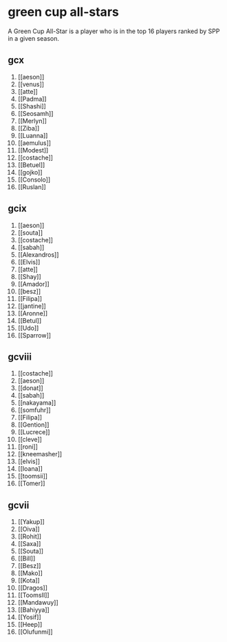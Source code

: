 # green cup all-stars

A Green Cup All-Star is a player who is in the top 16 players ranked by SPP in a given season.

## gcx

1. [[aeson]]
2. [[venus]]
3. [[atte]]
4. [[Padma]]
5. [[Shashi]]
6. [[Seosamh]]
7. [[Merlyn]]
8. [[Ziba]]
9. [[Luanna]]
10. [[aemulus]]
11. [[Modest]]
12. [[costache]]
13. [[Betuel]]
14. [[gojko]]
15. [[Consolo]]
16. [[Ruslan]]


## gcix

1.  [[aeson]]
2.  [[souta]]
3.  [[costache]]
4.  [[sabah]]
5.  [[Alexandros]]
6.  [[Elvis]]
7.  [[atte]]
8.  [[Shay]]
9.  [[Amador]]
10.  [[besz]]
11.  [[Filipa]]
12.  [[jantine]]
13.  [[Aronne]]
14.  [[Betul]]
15.  [[Udo]]
16.  [[Sparrow]]

## gcviii

1. [[costache]]
2. [[aeson]]
3. [[donat]]
4. [[sabah]]
5. [[nakayama]]
6. [[somfuhr]]
7. [[Filipa]]
8. [[Gention]]
9. [[Lucrece]]
10. [[cleve]]
11. [[roni]]
12. [[kneemasher]]
13. [[elvis]]
14. [[Ioana]]
15. [[toomsii]]
16. [[Tomer]]

## gcvii

1. [[Yakup]]
2. [[Oiva]]
3. [[Rohit]]
4. [[Saxa]]
5. [[Souta]]
6. [[Bill]]
7. [[Besz]]
8. [[Mako]]
9. [[Kota]]
10. [[Dragos]]
11. [[ToomsII]]
12. [[Mandawuy]]
13. [[Bahiyya]]
14. [[Yosif]]
15. [[Heep]]
16. [[Olufunmi]]